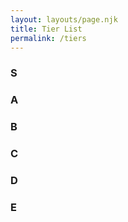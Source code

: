```yaml
---
layout: layouts/page.njk
title: Tier List
permalink: /tiers
---
```

### S


### A


### B

### C

### D

### E
